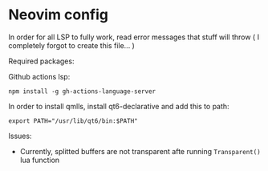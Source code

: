 # Neovim config

In order for all LSP to fully work, read error messages that stuff will throw ( I completely forgot to create this file... )


Required packages:

Github actions lsp:
```shell
npm install -g gh-actions-language-server
```

In order to install qmlls, install qt6-declarative and add this to path:
```
export PATH="/usr/lib/qt6/bin:$PATH"
```

Issues:
- Currently, splitted buffers are not transparent afte running `Transparent()` lua function

